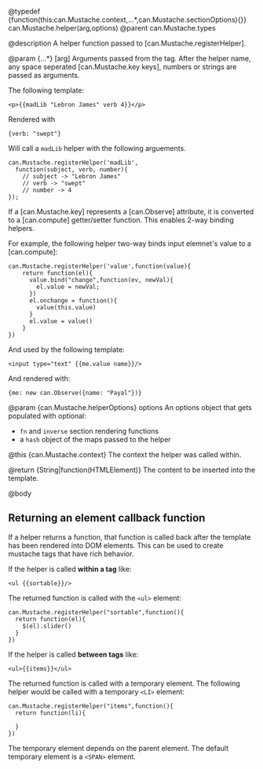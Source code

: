 @typedef {function(this:can.Mustache.context,...*,can.Mustache.sectionOptions){}} can.Mustache.helper(arg,options)
@parent can.Mustache.types 

@description A helper function passed to [can.Mustache.registerHelper].

@param {...*} [arg] Arguments passed from the tag. After the helper
name, any space seperated [can.Mustache.key keys], numbers or 
strings are passed as arguments. 

The following template:

    <p>{{madLib "Lebron James" verb 4}}</p>

Rendered with

    {verb: "swept"}

Will call a `madLib` helper with the following arguements.

    can.Mustache.registerHelper('madLib', 
      function(subject, verb, number){
        // subject -> "Lebron James"
        // verb -> "swept"
        // number -> 4
    });
    
If a [can.Mustache.key] represents a [can.Observe] attribute,
it is converted to a [can.compute] getter/setter 
function. This enables 2-way binding helpers.  

For example, the following helper two-way binds input elemnet's
value to a [can.compute]:

    can.Mustache.registerHelper('value',function(value){
        return function(el){
          value.bind("change",function(ev, newVal){
            el.value = newVal;
          })
          el.onchange = function(){
            value(this.value)
          }
          el.value = value()
        }
    })
    
And used by the following template:

    <input type="text" {{me.value name}}/>
    
And rendered with:
    
    {me: new can.Observe({name: "Payal"})}

@param {can.Mustache.helperOptions} options An options object
that gets populated with optional:

- `fn` and `inverse` section rendering functions 
- a `hash` object of the maps passed to the helper 

@this {can.Mustache.context} The context the helper was 
called within.

@return {String|function(HTMLElement)} The content to be inserted into
the template.

@body

## Returning an element callback function

If a helper returns a function, that function is called back after
the template has been rendered into DOM elements. This can 
be used to create mustache tags that have rich behavior. 

If the helper is called __within a tag__ like:

    <ul {{sortable}}/>

The returned function is called with the `<ul>` element:

    can.Mustache.registerHelper("sortable",function(){
      return function(el){
        $(el).slider()
      }
    })

If the helper is called __between tags__ like:

    <ul>{{items}}</ul>
    
The returned function is called with a temporary element. The 
following helper would be called with a temporary `<LI>` element:

    can.Mustache.registerHelper("items",function(){
      return function(li){
        
      }
    })

The temporary element depends on the parent element. The default temporary element
is a `<SPAN>` element.



